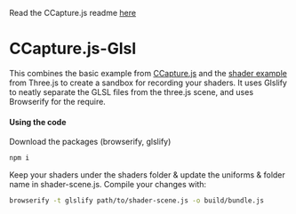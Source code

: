 Read the CCapture.js readme [here](#https://github.com/spite/ccapture.js/)

# CCapture.js-Glsl

This combines the basic example from [CCapture.js](#https://github.com/spite/ccapture.js/) and the [shader example](threejs.org/examples/?q=shader#webgl_shader) from Three.js to create a sandbox for recording your shaders. It uses Glslify to neatly separate the GLSL files from the three.js scene, and uses Browserify for the require.

#### Using the code ####

Download the packages (browserify, glslify)
```bash
npm i
```
Keep your shaders under the shaders folder & update the uniforms & folder name in shader-scene.js. Compile your changes with:

```bash
browserify -t glslify path/to/shader-scene.js -o build/bundle.js
```
